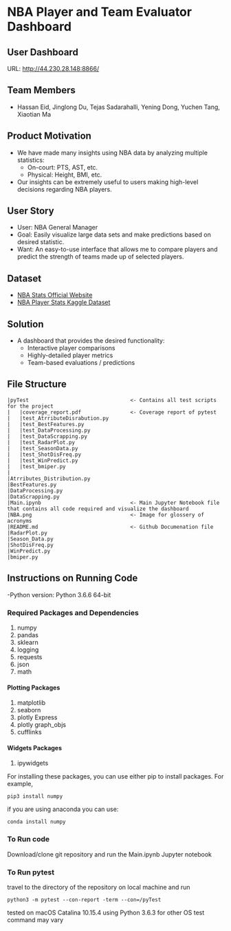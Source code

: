 # NBA Player and Team Evaluator Dashboard

## User Dashboard
URL: http://44.230.28.148:8866/

## Team Members
- Hassan Eid, Jinglong Du, Tejas Sadarahalli, Yening Dong, Yuchen Tang, Xiaotian Ma

## Product Motivation
* We have made many insights using NBA data by analyzing multiple statistics:
     * On-court: PTS, AST, etc.
     * Physical: Height, BMI, etc. 
* Our insights can be extremely useful to users making high-level decisions regarding NBA players.

## User Story
* User: NBA General Manager
* Goal: Easily visualize large data sets and make predictions based on desired statistic.
* Want: An easy-to-use interface that allows me to compare players and predict the strength of teams made up of selected players.

## Dataset

* [NBA Stats Official Website](https://stats.nba.com)
* [NBA Player Stats Kaggle Dataset](https://www.kaggle.com/drgilermo/nba-players-stats)

## Solution 
* A dashboard that provides the desired functionality:
    * Interactive player comparisons
    * Highly-detailed player metrics
    * Team-based evaluations / predictions

## File Structure
```
|pyTest                                 <- Contains all test scripts for the project
|   |coverage_report.pdf                <- Coverage report of pytest 
|   |test_AtrributeDisrabution.py 
|   |test_BestFeatures.py
|   |test_DataProcessing.py
|   |test_DataScrapping.py
|   |test_RadarPlot.py
|   |test_SeasonData.py
|   |test_ShotDisFreq.py
|   |test_WinPredict.py
|   |test_bmiper.py
|
|Atrributes_Distribution.py             
|BestFeatures.py
|DataProcessing.py
|DataScrapping.py
|Main.ipynb                             <- Main Jupyter Notebook file that contains all code required and visualize the dashboard
|NBA.png                                <- Image for glossery of acronyms
|README.md                              <- Github Documenation file
|RadarPlot.py
|Season_Data.py
|ShotDisFreq.py
|WinPredict.py
|bmiper.py

```
## Instructions on Running Code

-Python version: Python 3.6.6 64-bit

### Required Packages and Dependencies

1. numpy
2. pandas
3. sklearn
4. logging
5. requests
6. json
7. math

#### Plotting Packages

1. matplotlib
2. seaborn
3. plotly Express
4. plotly graph_objs
5. cufflinks

#### Widgets Packages 

1. ipywidgets

For installing these packages, you can use either pip to install packages. For example,
```
pip3 install numpy
```
if you are using anaconda you can use:
```
conda install numpy
```
### To Run code

Download/clone git repository and run the Main.ipynb Jupyter notebook

### To Run pytest

travel to the directory of the repository on local machine and run
```
python3 -m pytest --con-report -term --con=/pyTest
```
tested on macOS Catalina 10.15.4 using Python 3.6.3
for other OS test command may vary 
